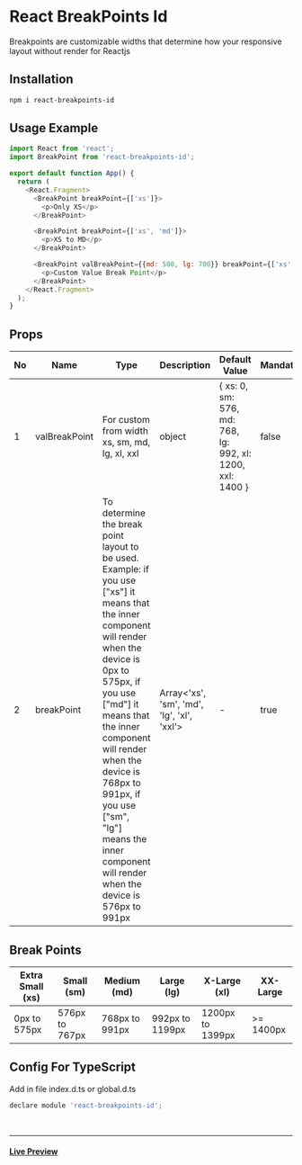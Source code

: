 # React BreakPoints Id

Breakpoints are customizable widths that determine how your responsive layout without render for Reactjs

## Installation

```bash
npm i react-breakpoints-id
```

## Usage Example

```javascript
import React from 'react';
import BreakPoint from 'react-breakpoints-id';

export default function App() {
  return (
    <React.Fragment>
      <BreakPoint breakPoint={['xs']}>
        <p>Only XS</p>
      </BreakPoint>

      <BreakPoint breakPoint={['xs', 'md']}>
        <p>XS to MD</p>
      </BreakPoint>

      <BreakPoint valBreakPoint={{md: 500, lg: 700}} breakPoint={['xs', 'md']}>
        <p>Custom Value Break Point</p>
      </BreakPoint>
    </React.Fragment>
  );
}

```

## Props

No | Name | Type | Description | Default Value | Mandatory
-- | ---- | ---  | --- | --- | ---
1  | valBreakPoint | For custom from width xs, sm, md, lg, xl, xxl | object | { xs: 0, sm: 576, md: 768, lg: 992, xl: 1200, xxl: 1400 } | false
2  | breakPoint | To determine the break point layout to be used. Example: if you use ["xs"] it means that the inner component will render when the device is 0px to 575px, if you use ["md"] it means that the inner component will render when the device is 768px to 991px, if you use ["sm", "lg"] means the inner component will render when the device is 576px to 991px | Array<'xs', 'sm', 'md', 'lg', 'xl', 'xxl'> | - | true

## Break Points 
Extra Small (xs) | Small (sm) | Medium (md) | Large (lg) | X-Large (xl) | XX-Large |
-- | -- | -- | -- | -- | --
0px to 575px | 576px to 767px | 768px to 991px | 992px to 1199px | 1200px to 1399px | >= 1400px

## Config For TypeScript

Add in file index.d.ts or global.d.ts

```javascript
declare module 'react-breakpoints-id';
```

<br/>
<hr/>

#### [Live Preview](https://stackblitz.com/edit/react-l7qco7?file=src/App.js)

<br/>
